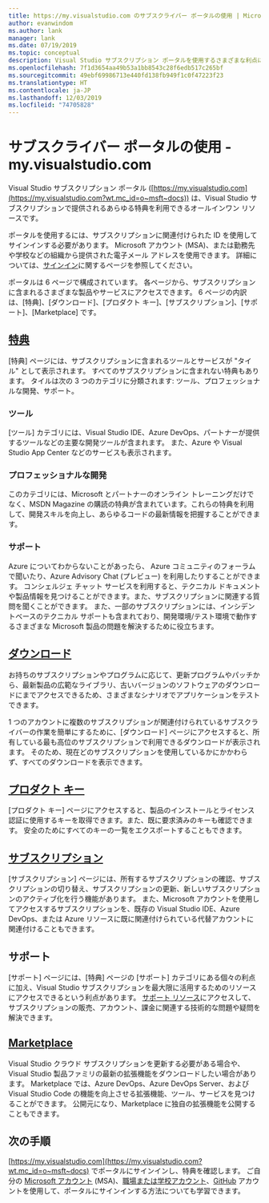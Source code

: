 ```yaml
---
title: https://my.visualstudio.com のサブスクライバー ポータルの使用 | Microsoft Docs
author: evanwindom
ms.author: lank
manager: lank
ms.date: 07/19/2019
ms.topic: conceptual
description: Visual Studio サブスクリプション ポータルを使用するさまざまな利点について
ms.openlocfilehash: 7f1d3654aa49b53a1bb8543c28f6edb517c265bf
ms.sourcegitcommit: 49ebf69986713e440fd138fb949f1c0f47223f23
ms.translationtype: HT
ms.contentlocale: ja-JP
ms.lasthandoff: 12/03/2019
ms.locfileid: "74705828"
---
```

# <a name="using-the-subscriber-portal---myvisualstudiocom"></a>サブスクライバー ポータルの使用 - my.visualstudio.com

Visual Studio サブスクリプション ポータル ([https://my.visualstudio.com](https://my.visualstudio.com?wt.mc_id=o~msft~docs)) は、Visual Studio サブスクリプションで提供されるあらゆる特典を利用できるオールインワン リソースです。

ポータルを使用するには、サブスクリプションに関連付けられた ID を使用してサインインする必要があります。  Microsoft アカウント (MSA)、または勤務先や学校などの組織から提供された電子メール アドレスを使用できます。  詳細については、[サインイン](signing-in.md)に関するページを参照してください。

ポータルは 6 ページで構成されています。  各ページから、サブスクリプションに含まれるさまざまな製品やサービスにアクセスできます。  6 ページの内訳は、[特典]、[ダウンロード]、[プロダクト キー]、[サブスクリプション]、[サポート]、[Marketplace] です。

## <a name="benefitshttpsmyvisualstudiocombenefitswtmc_idomsftdocs"></a>[特典](https://my.visualstudio.com/benefits?wt.mc_id=o~msft~docs)
[特典] ページには、サブスクリプションに含まれるツールとサービスが "タイル" として表示されます。  すべてのサブスクリプションに含まれない特典もあります。 タイルは次の 3 つのカテゴリに分類されます: ツール、プロフェッショナルな開発、サポート。  

### <a name="tools"></a>ツール
[ツール] カテゴリには、Visual Studio IDE、Azure DevOps、パートナーが提供するツールなどの主要な開発ツールが含まれます。  また、Azure や Visual Studio App Center などのサービスも表示されます。

### <a name="professional-development"></a>プロフェッショナルな開発
このカテゴリには、Microsoft とパートナーのオンライン トレーニングだけでなく、MSDN Magazine の購読の特典が含まれています。これらの特典を利用して、開発スキルを向上し、あらゆるコードの最新情報を把握することができます。

### <a name="support"></a>サポート
Azure についてわからないことがあったら、  Azure コミュニティのフォーラムで聞いたり、Azure Advisory Chat (プレビュー) を利用したりすることができます。  コンシェルジェ チャット サービスを利用すると、テクニカル ドキュメントや製品情報を見つけることができます。また、サブスクリプションに関連する質問を聞くことができます。  また、一部のサブスクリプションには、インシデントベースのテクニカル サポートも含まれており、開発環境/テスト環境で動作するさまざまな Microsoft 製品の問題を解決するために役立ちます。

## <a name="downloadshttpsmyvisualstudiocomdownloadswtmc_idomsftdocs"></a>[ダウンロード](https://my.visualstudio.com/downloads?wt.mc_id=o~msft~docs)
お持ちのサブスクリプションやプログラムに応じて、更新プログラムやパッチから、最新製品の広範なライブラリ、古いバージョンのソフトウェアのダウンロードにまでアクセスできるため、さまざまなシナリオでアプリケーションをテストできます。

1 つのアカウントに複数のサブスクリプションが関連付けられているサブスクライバーの作業を簡単にするために、[ダウンロード] ページにアクセスすると、所有している最も高位のサブスクリプションで利用できるダウンロードが表示されます。  そのため、現在どのサブスクリプションを使用しているかにかかわらず、すべてのダウンロードを表示できます。

## <a name="product-keyshttpsmyvisualstudiocomproductkeyswtmc_idomsftdocs"></a>[プロダクト キー](https://my.visualstudio.com/productkeys?wt.mc_id=o~msft~docs)
[プロダクト キー] ページにアクセスすると、製品のインストールとライセンス認証に使用するキーを取得できます。また、既に要求済みのキーも確認できます。  安全のためにすべてのキーの一覧をエクスポートすることもできます。

## <a name="subscriptionshttpsmyvisualstudiocomsubscriptionswtmc_idomsftdocs"></a>[サブスクリプション](https://my.visualstudio.com/subscriptions?wt.mc_id=o~msft~docs)
[サブスクリプション] ページには、所有するサブスクリプションの確認、サブスクリプションの切り替え、サブスクリプションの更新、新しいサブスクリプションのアクティブ化を行う機能があります。 また、Microsoft アカウントを使用してアクセスするサブスクリプションを、既存の Visual Studio IDE、Azure DevOps、または Azure リソースに既に関連付けられている代替アカウントに関連付けることもできます。

## <a name="support"></a>サポート

[サポート] ページには、[特典] ページの [サポート] カテゴリにある個々の利点に加え、Visual Studio サブスクリプションを最大限に活用するためのリソースにアクセスできるという利点があります。 [サポート リソース](https://visualstudio.microsoft.com/subscriptions/support/)にアクセスして、サブスクリプションの販売、アカウント、課金に関連する技術的な問題や疑問を解決できます。

## <a name="marketplacehttpsmarketplacevisualstudiocom"></a>[Marketplace](https://marketplace.visualstudio.com/)

Visual Studio クラウド サブスクリプションを更新する必要がある場合や、  Visual Studio 製品ファミリの最新の拡張機能をダウンロードしたい場合があります。  Marketplace では、Azure DevOps、Azure DevOps Server、および Visual Studio Code の機能を向上させる拡張機能、ツール、サービスを見つけることができます。 公開元になり、Marketplace に独自の拡張機能を公開することもできます。

## <a name="next-steps"></a>次の手順
[https://my.visualstudio.com](https://my.visualstudio.com?wt.mc_id=o~msft~docs) でポータルにサインインし、特典を確認します。  ご自分の [Microsoft アカウント](sign-in-msa.md) (MSA)、[職場または学校アカウント](sign-in-work.md)、[GitHub](sign-in-github.md) アカウントを使用して、ポータルにサインインする方法についても学習できます。 
